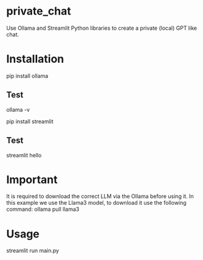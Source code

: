 # private_chat
Use Ollama and Streamlit Python libraries to create a private (local) GPT like chat.

# Installation
pip install ollama
## Test 
ollama -v

pip install streamlit
## Test
streamlit hello

# Important
It is required to download the correct LLM via the Ollama before using it.
In this example we use the Llama3 model, to download it use the following command:
ollama pull llama3

# Usage 
streamlit run main.py
